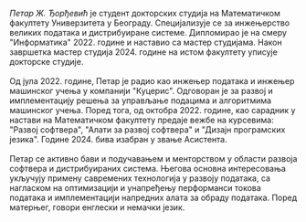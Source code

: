 *Петар Ж. Ђорђевић* је студент докторских студија на Математичком факултету Универзитета у Београду. Специјализује се за инжењерство великих података и дистрибуиране системе. Дипломирао је на смеру "Информатика" 2022. године и наставио са мастер студијама. Након завршетка мастер студија 2024. године на истом факултету уписује докторске студије. 
<br/><br/>
Од јула 2022. године, Петар је радио као инжењер података и инжењер машинског учења у компанији "Куцерис". Одговоран је за развој и имплементацију решења за управљање подацима и алгоритмима машинског учења. Поред тога, од октобра 2022. године, као сарадник у настави на Математичком факултету предаје вежбе на курсевима: "Развој софтвера", "Алати за развој софтвера" и "Дизајн програмских језика". Године 2024. бива изабран у звање Асистента. 
<br/><br/>
Петар се активно бави и подучавањем и менторством у области развоја софтвера и дистрибуираних система. Његова основна интересовања укључују примену савремених технологија у развоју података, са нагласком на оптимизацији и унапређењу перформанси токова података  и имплементацији напредних алата за обраду података. Поред матерњег, говори енглески и немачки језик.